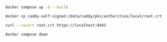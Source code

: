 ```bash
docker compose up -d --build
```

```bash
docker cp caddy-self-signed:/data/caddy/pki/authorities/local/root.crt root.crt
```

```bash
curl --cacert root.crt https://localhost:8443
```

```bash
docker compose down
```
